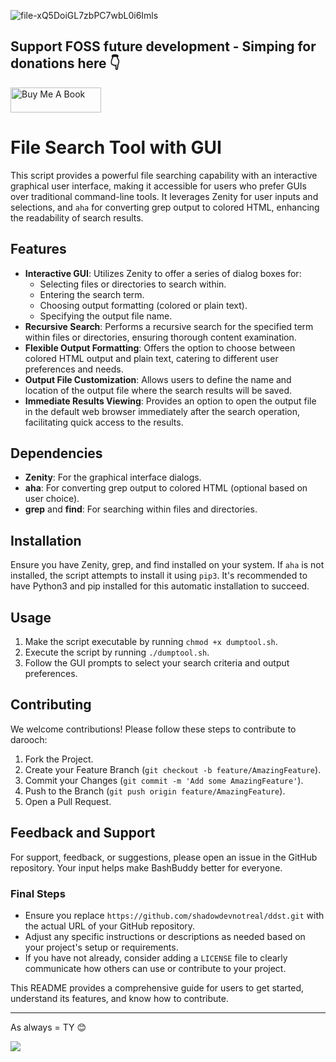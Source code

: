 ![file-xQ5DoiGL7zbPC7wbL0i6Imls](https://github.com/shadowdevnotreal/dump-tool/assets/43219706/261f0dad-5262-4d71-a51c-3a28fb02424c)

## Support FOSS future development - Simping for donations here 👇

<a href="https://www.buymeacoffee.com/diatasso" target="_blank"><img src="https://cdn.buymeacoffee.com/buttons/v2/default-blue.png" alt="Buy Me A Book" style="height: 40px !important;width: 145px !important;" ></a>

# File Search Tool with GUI

This script provides a powerful file searching capability with an interactive graphical user interface, making it accessible for users who prefer GUIs over traditional command-line tools. It leverages Zenity for user inputs and selections, and `aha` for converting grep output to colored HTML, enhancing the readability of search results.

## Features

- **Interactive GUI**: Utilizes Zenity to offer a series of dialog boxes for:
  - Selecting files or directories to search within.
  - Entering the search term.
  - Choosing output formatting (colored or plain text).
  - Specifying the output file name.
- **Recursive Search**: Performs a recursive search for the specified term within files or directories, ensuring thorough content examination.
- **Flexible Output Formatting**: Offers the option to choose between colored HTML output and plain text, catering to different user preferences and needs.
- **Output File Customization**: Allows users to define the name and location of the output file where the search results will be saved.
- **Immediate Results Viewing**: Provides an option to open the output file in the default web browser immediately after the search operation, facilitating quick access to the results.

## Dependencies

- **Zenity**: For the graphical interface dialogs.
- **aha**: For converting grep output to colored HTML (optional based on user choice).
- **grep** and **find**: For searching within files and directories.

## Installation

Ensure you have Zenity, grep, and find installed on your system. If `aha` is not installed, the script attempts to install it using `pip3`. It's recommended to have Python3 and pip installed for this automatic installation to succeed.

## Usage

1. Make the script executable by running `chmod +x dumptool.sh`.
2. Execute the script by running `./dumptool.sh`.
3. Follow the GUI prompts to select your search criteria and output preferences.

## Contributing

We welcome contributions! Please follow these steps to contribute to darooch:

1. Fork the Project.
2. Create your Feature Branch (`git checkout -b feature/AmazingFeature`).
3. Commit your Changes (`git commit -m 'Add some AmazingFeature'`).
4. Push to the Branch (`git push origin feature/AmazingFeature`).
5. Open a Pull Request.

## Feedback and Support

For support, feedback, or suggestions, please open an issue in the GitHub repository. Your input helps make BashBuddy better for everyone.

### Final Steps

- Ensure you replace `https://github.com/shadowdevnotreal/ddst.git` with the actual URL of your GitHub repository.
- Adjust any specific instructions or descriptions as needed based on your project's setup or requirements.
- If you have not already, consider adding a `LICENSE` file to clearly communicate how others can use or contribute to your project.

This README provides a comprehensive guide for users to get started, understand its features, and know how to contribute.

---

As always = TY 😊 

<a href="https://www.buymeacoffee.com/notarealdev">
    <img src="https://img.buymeacoffee.com/button-api/?text=Buy me a cat&emoji=🐈&slug=notarealdev&button_colour=9123cd&font_colour=ffffff&font_family=Bree&outline_colour=ffffff&coffee_colour=FFDD00" />
</a>

